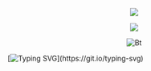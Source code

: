 <p align="center">
  <a href="https://github.com/CrazyMindd/readme-typing-svg">
    <img src="https://readme-typing-svg.demolab.com/?lines=CRAZY%20MIND&font=Fira%20SemiBold&center=true&width=480&height=45&color=ff0000&vCenter=true&pause=1000&size=40" /></a>
</p>
<p align="center">
  <a href="https://github.com/CrazyMindd/readme-typing-svg">
    <img src="https://readme-typing-svg.demolab.com/?lines=App%20and%20BOT%20developer;2%2B%20years%20of%20coding%20experience;Always%20learning%20new%20things&font=Fira%20Code&center=true&width=500&height=45&color=f75c7e&vCenter=true&pause=1000&size=22" /></a>
</p>


<p align="center"><img src="https://github.com/CrazyMindd/CrazyMindd/assets/158000808/9264e6d9-77f5-46f1-bbf9-ff3db03de91b.gif" alt="Bt">

 [![Typing SVG](https://readme-typing-svg.herokuapp.com?color=%23F70B10&size=27&lines=This+is+CrazyMindd;+This+is+official+;github+account+Bro;)](https://git.io/typing-svg)

 

